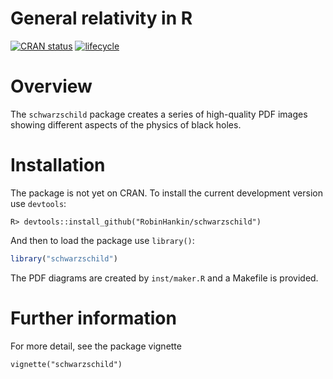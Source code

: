 General relativity in R
================

<!-- README.md is generated from README.Rmd. Please edit that file -->

<!-- badges: start -->

[![CRAN
status](https://www.r-pkg.org/badges/version/schwarzschild)](https://cran.r-project.org/package=schwarzschild)
[![lifecycle](https://img.shields.io/badge/lifecycle-experimental-orange.svg)](https://www.tidyverse.org/lifecycle/#experimental)
<!-- badges: end -->

# Overview

The `schwarzschild` package creates a series of high-quality PDF images
showing different aspects of the physics of black holes.

# Installation

The package is not yet on CRAN. To install the current development
version use `devtools`:

    R> devtools::install_github("RobinHankin/schwarzschild")

And then to load the package use `library()`:

``` r
library("schwarzschild")
```

The PDF diagrams are created by `inst/maker.R` and a Makefile is
provided.

# Further information

For more detail, see the package vignette

    vignette("schwarzschild")

